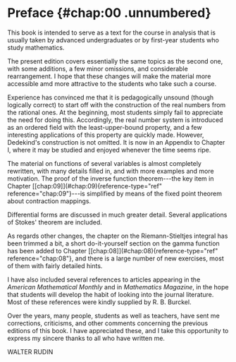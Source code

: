 # Preface {#chap:00 .unnumbered}

This book is intended to serve as a text for the course in analysis that
is usually taken by advanced undergraduates or by first-year students
who study mathematics.

The present edition covers essentially the same topics as the second
one, with some additions, a few minor omissions, and considerable
rearrangement. I hope that these changes will make the material more
accessible amd more attractive to the students who take such a course.

Experience has convinced me that it is pedagogically unsound (though
logically correct) to start off with the construction of the real
numbers from the rational ones. At the beginning, most students simply
fail to appreciate the need for doing this. Accordingly, the real number
system is introduced as an ordered field with the least-upper-bound
property, and a few interesting applications of this property are
quickly made. However, Dedekind's construction is not omitted. It is now
in an Appendix to Chapter I, where it may be studied and enjoyed
whenever the time seems ripe.

The material on functions of several variables is almost completely
rewritten, with many details filled in, and with more examples and more
motivation. The proof of the inverse function theorem---the key item in
Chapter \[\[chap:09\]](#chap:09){reference-type="ref"
reference="chap:09"}---is simplified by means of the fixed point theorem
about contraction mappings.

Differential forms are discussed in much greater detail. Several
applications of Stokes' theorem are included.

As regards other changes, the chapter on the Riemann-Stieltjes integral
has been trimmed a bit, a short do-it-yourself section on the gamma
function has been added to Chapter
\[\[chap:08\]](#chap:08){reference-type="ref" reference="chap:08"}, and
there is a large number of new exercises, most of them with fairly
detailed hints.

I have also included several references to articles appearing in the
*American Mathematical Monthly* and in *Mathematics Magazine*, in the
hope that students will develop the habit of looking into the journal
literature. Most of these references were kindly supplied by R. B.
Burckel.

Over the years, many people, students as well as teachers, have sent me
corrections, criticisms, and other comments concerning the previous
editions of this book. I have appreciated these, and I take this
opportunity to express my sincere thanks to all who have written me.

WALTER RUDIN
